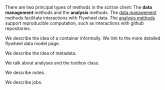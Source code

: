 There are two principal types of methods in the scitran client: The **data management** methods and the **analysis** methods.  The [data management](data-management) methods facilitate interactions with Flywheel data.  The [analysis methods](Toolboxes) support reproducible computation, such as interactions with github repositories.

We describe the idea of a container informally.  We link to the more detailed flywheel data model page.

We describe the idea of metadata.

We talk about analyses and the toolbox class.

We describe notes.

We describe jobs.